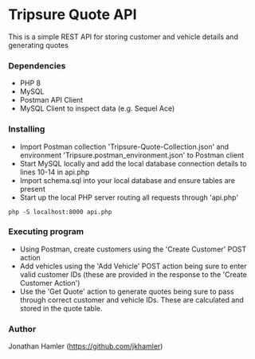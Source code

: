 # Tripsure Quote API

This is a simple REST API for storing customer and vehicle details and generating quotes

### Dependencies

* PHP 8
* MySQL
* Postman API Client
* MySQL Client to inspect data (e.g. Sequel Ace)

### Installing

* Import Postman collection 'Tripsure-Quote-Collection.json' and environment 'Tripsure.postman_environment.json' to Postman client
* Start MySQL locally and add the local database connection details to lines 10-14 in api.php
* Import schema.sql into your local database and ensure tables are present
* Start up the local PHP server routing all requests through 'api.php'

```
php -S localhost:8000 api.php
```

### Executing program

* Using Postman, create customers using the 'Create Customer' POST action
* Add vehicles using the 'Add Vehicle' POST action being sure to enter valid customer IDs
  (these are provided in the response to the 'Create Customer Action')
* Use the 'Get Quote' action to generate quotes being sure to pass through correct customer and vehicle IDs. These are
  calculated and stored in the quote table.

### Author

Jonathan Hamler
(https://github.com/jkhamler)
